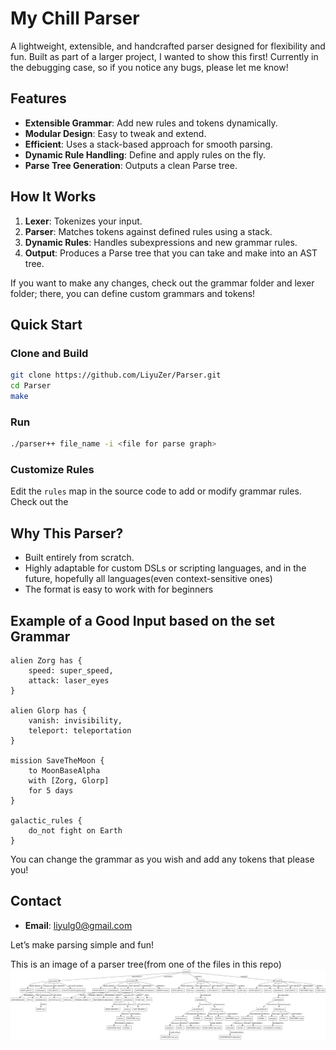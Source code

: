 # My Chill Parser

A lightweight, extensible, and handcrafted parser designed for flexibility and fun. Built as part of a larger project, I wanted to show this first!
Currently in the debugging case, so if you notice any bugs, please let me know! 

## Features

- **Extensible Grammar**: Add new rules and tokens dynamically.
- **Modular Design**: Easy to tweak and extend.
- **Efficient**: Uses a stack-based approach for smooth parsing.
- **Dynamic Rule Handling**: Define and apply rules on the fly.
- **Parse Tree Generation**: Outputs a clean Parse tree.

## How It Works

1. **Lexer**: Tokenizes your input.
2. **Parser**: Matches tokens against defined rules using a stack.
3. **Dynamic Rules**: Handles subexpressions and new grammar rules.
4. **Output**: Produces a Parse tree that you can take and make into an AST tree.

If you want to make any changes, check out the grammar folder and lexer folder; there, you can define custom grammars and tokens!
## Quick Start

### Clone and Build

```bash
git clone https://github.com/LiyuZer/Parser.git
cd Parser
make
```

### Run

```bash
./parser++ file_name -i <file for parse graph>
```

### Customize Rules

Edit the `rules` map in the source code to add or modify grammar rules.
Check out the 

## Why This Parser?

- Built entirely from scratch.
- Highly adaptable for custom DSLs or scripting languages, and in the future, hopefully all languages(even context-sensitive ones)
- The format is easy to work with for beginners

## Example of a Good Input based on the set Grammar
```
alien Zorg has {
    speed: super_speed,
    attack: laser_eyes
}

alien Glorp has {
    vanish: invisibility,
    teleport: teleportation
}

mission SaveTheMoon {
    to MoonBaseAlpha
    with [Zorg, Glorp]
    for 5 days
}

galactic_rules {
    do_not fight on Earth
}
```
You can change the grammar as you wish and add any tokens that please you!
## Contact

- **Email**: liyulg0@gmail.com

Let’s make parsing simple and fun!

This is an image of a parser tree(from one of the files in this repo) 
![Parse Tree!](assets/image.png)

